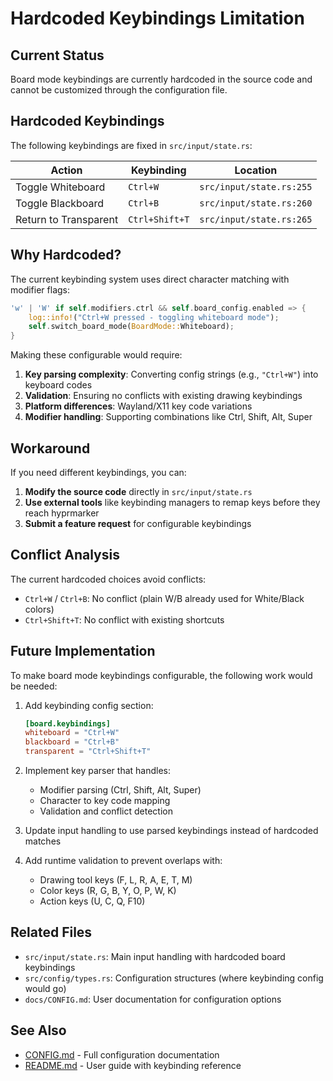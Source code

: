 # Hardcoded Keybindings Limitation

## Current Status

Board mode keybindings are currently hardcoded in the source code and cannot be customized through the configuration file.

## Hardcoded Keybindings

The following keybindings are fixed in `src/input/state.rs`:

| Action | Keybinding | Location |
|--------|-----------|----------|
| Toggle Whiteboard | `Ctrl+W` | `src/input/state.rs:255` |
| Toggle Blackboard | `Ctrl+B` | `src/input/state.rs:260` |
| Return to Transparent | `Ctrl+Shift+T` | `src/input/state.rs:265` |

## Why Hardcoded?

The current keybinding system uses direct character matching with modifier flags:

```rust
'w' | 'W' if self.modifiers.ctrl && self.board_config.enabled => {
    log::info!("Ctrl+W pressed - toggling whiteboard mode");
    self.switch_board_mode(BoardMode::Whiteboard);
}
```

Making these configurable would require:

1. **Key parsing complexity**: Converting config strings (e.g., `"Ctrl+W"`) into keyboard codes
2. **Validation**: Ensuring no conflicts with existing drawing keybindings
3. **Platform differences**: Wayland/X11 key code variations
4. **Modifier handling**: Supporting combinations like Ctrl, Shift, Alt, Super

## Workaround

If you need different keybindings, you can:

1. **Modify the source code** directly in `src/input/state.rs`
2. **Use external tools** like keybinding managers to remap keys before they reach hyprmarker
3. **Submit a feature request** for configurable keybindings

## Conflict Analysis

The current hardcoded choices avoid conflicts:

- `Ctrl+W` / `Ctrl+B`: No conflict (plain W/B already used for White/Black colors)
- `Ctrl+Shift+T`: No conflict with existing shortcuts

## Future Implementation

To make board mode keybindings configurable, the following work would be needed:

1. Add keybinding config section:
   ```toml
   [board.keybindings]
   whiteboard = "Ctrl+W"
   blackboard = "Ctrl+B"
   transparent = "Ctrl+Shift+T"
   ```

2. Implement key parser that handles:
   - Modifier parsing (Ctrl, Shift, Alt, Super)
   - Character to key code mapping
   - Validation and conflict detection

3. Update input handling to use parsed keybindings instead of hardcoded matches

4. Add runtime validation to prevent overlaps with:
   - Drawing tool keys (F, L, R, A, E, T, M)
   - Color keys (R, G, B, Y, O, P, W, K)
   - Action keys (U, C, Q, F10)

## Related Files

- `src/input/state.rs`: Main input handling with hardcoded board keybindings
- `src/config/types.rs`: Configuration structures (where keybinding config would go)
- `docs/CONFIG.md`: User documentation for configuration options

## See Also

- [CONFIG.md](../CONFIG.md) - Full configuration documentation
- [README.md](../../README.md) - User guide with keybinding reference
